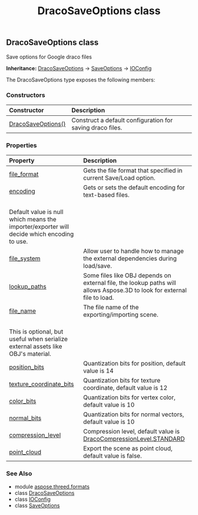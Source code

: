 ﻿---
title: DracoSaveOptions class
second_title: Aspose.3D for Python via .NET API References
description: 
type: docs
weight: 70
url: /python-net/aspose.threed.formats/dracosaveoptions/
is_root: false
---

## DracoSaveOptions class

Save options for Google draco files



**Inheritance:** [DracoSaveOptions](/3d/python-net/aspose.threed.formats/dracosaveoptions) → 
[SaveOptions](/3d/python-net/aspose.threed.formats/saveoptions) → 
[IOConfig](/3d/python-net/aspose.threed.formats/ioconfig)



The DracoSaveOptions type exposes the following members:

### Constructors
| Constructor | Description |
| :- | :- |
| [DracoSaveOptions()](/3d/python-net/aspose.threed.formats/dracosaveoptions/__init__/#) | Construct a default configuration for saving draco files. |


### Properties
| Property | Description |
| :- | :- |
| [file_format](/3d/python-net/aspose.threed.formats/dracosaveoptions/file_format) | Gets the file format that specified in current Save/Load option. |
| [encoding](/3d/python-net/aspose.threed.formats/dracosaveoptions/encoding) | Gets or sets the default encoding for text-based files.<br/>Default value is null which means the importer/exporter will decide which encoding to use. |
| [file_system](/3d/python-net/aspose.threed.formats/dracosaveoptions/file_system) | Allow user to handle how to manage the external dependencies during load/save. |
| [lookup_paths](/3d/python-net/aspose.threed.formats/dracosaveoptions/lookup_paths) | Some files like OBJ depends on external file, the lookup paths will allows Aspose.3D to look for external file to load. |
| [file_name](/3d/python-net/aspose.threed.formats/dracosaveoptions/file_name) | The file name of the exporting/importing scene.<br/>This is optional, but useful when serialize external assets like OBJ's material. |
| [position_bits](/3d/python-net/aspose.threed.formats/dracosaveoptions/position_bits) | Quantization bits for position, default value is 14 |
| [texture_coordinate_bits](/3d/python-net/aspose.threed.formats/dracosaveoptions/texture_coordinate_bits) | Quantization bits for texture coordinate, default value is 12 |
| [color_bits](/3d/python-net/aspose.threed.formats/dracosaveoptions/color_bits) | Quantization bits for vertex color, default value is 10 |
| [normal_bits](/3d/python-net/aspose.threed.formats/dracosaveoptions/normal_bits) | Quantization bits for normal vectors, default value is 10 |
| [compression_level](/3d/python-net/aspose.threed.formats/dracosaveoptions/compression_level) | Compression level, default value is [DracoCompressionLevel.STANDARD](/3d/python-net/aspose.threed.formats/dracocompressionlevel#STANDARD) |
| [point_cloud](/3d/python-net/aspose.threed.formats/dracosaveoptions/point_cloud) | Export the scene as point cloud, default value is false. |



### See Also
* module [aspose.threed.formats](..)
* class [DracoSaveOptions](/3d/python-net/aspose.threed.formats/dracosaveoptions)
* class [IOConfig](/3d/python-net/aspose.threed.formats/ioconfig)
* class [SaveOptions](/3d/python-net/aspose.threed.formats/saveoptions)
